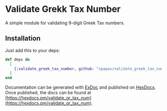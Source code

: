 # Validate Grekk Tax Number

A simple module for validating 9-digit Greek Tax numbers.

## Installation

Just add this to your deps:

```elixir
def deps do
  [
    {:validate_greek_tax_number, github: "spapas/validate_greek_tax_number"}
  ]
end
```

Documentation can be generated with [ExDoc](https://github.com/elixir-lang/ex_doc)
and published on [HexDocs](https://hexdocs.pm). Once published, the docs can
be found at [https://hexdocs.pm/validate_gr_tax_num](https://hexdocs.pm/validate_gr_tax_num).

